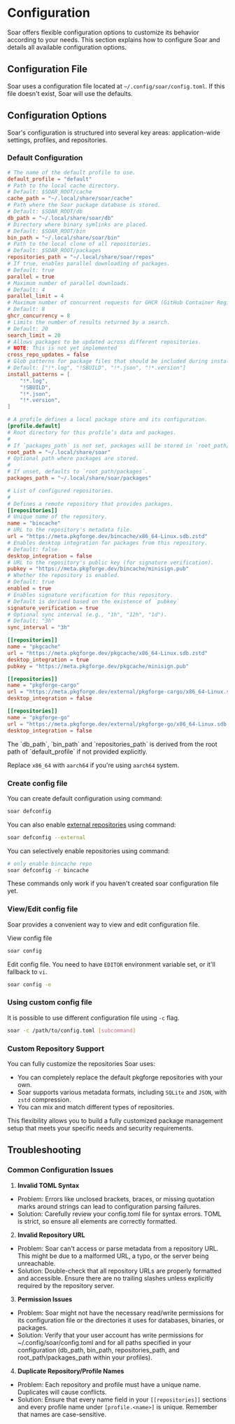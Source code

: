# Configuration

Soar offers flexible configuration options to customize its behavior according to your needs. This section explains how to configure Soar and details all available configuration options.

## Configuration File

Soar uses a configuration file located at `~/.config/soar/config.toml`. If this file doesn't exist, Soar will use the defaults.

## Configuration Options

Soar's configuration is structured into several key areas: application-wide settings, profiles, and repositories.

### Default Configuration

```toml
# The name of the default profile to use.
default_profile = "default"
# Path to the local cache directory.
# Default: $SOAR_ROOT/cache
cache_path = "~/.local/share/soar/cache"
# Path where the Soar package database is stored.
# Default: $SOAR_ROOT/db
db_path = "~/.local/share/soar/db"
# Directory where binary symlinks are placed.
# Default: $SOAR_ROOT/bin
bin_path = "~/.local/share/soar/bin"
# Path to the local clone of all repositories.
# Default: $SOAR_ROOT/packages
repositories_path = "~/.local/share/soar/repos"
# If true, enables parallel downloading of packages.
# Default: true
parallel = true
# Maximum number of parallel downloads.
# Default: 4
parallel_limit = 4
# Maximum number of concurrent requests for GHCR (GitHub Container Registry).
# Default: 8
ghcr_concurrency = 8
# Limits the number of results returned by a search.
# Default: 20
search_limit = 20
# Allows packages to be updated across different repositories.
# NOTE: This is not yet implemented
cross_repo_updates = false
# Glob patterns for package files that should be included during install.
# Default: ["!*.log", "!SBUILD", "!*.json", "!*.version"]
install_patterns = [
    "!*.log",
    "!SBUILD",
    "!*.json",
    "!*.version",
]

# A profile defines a local package store and its configuration.
[profile.default]
# Root directory for this profile’s data and packages.
#
# If `packages_path` is not set, packages will be stored in `root_path/packages`.
root_path = "~/.local/share/soar"
# Optional path where packages are stored.
#
# If unset, defaults to `root_path/packages`.
packages_path = "~/.local/share/soar/packages"

# List of configured repositories.
#
# Defines a remote repository that provides packages.
[[repositories]]
# Unique name of the repository.
name = "bincache"
# URL to the repository's metadata file.
url = "https://meta.pkgforge.dev/bincache/x86_64-Linux.sdb.zstd"
# Enables desktop integration for packages from this repository.
# Default: false
desktop_integration = false
# URL to the repository's public key (for signature verification).
pubkey = "https://meta.pkgforge.dev/bincache/minisign.pub"
# Whether the repository is enabled.
# Default: true
enabled = true
# Enables signature verification for this repository.
# Default is derived based on the existence of `pubkey`
signature_verification = true
# Optional sync interval (e.g., "1h", "12h", "1d").
# Default: "3h"
sync_interval = "3h"

[[repositories]]
name = "pkgcache"
url = "https://meta.pkgforge.dev/pkgcache/x86_64-Linux.sdb.zstd"
desktop_integration = true
pubkey = "https://meta.pkgforge.dev/pkgcache/minisign.pub"

[[repositories]]
name = "pkgforge-cargo"
url = "https://meta.pkgforge.dev/external/pkgforge-cargo/x86_64-Linux.sdb.zstd"
desktop_integration = false

[[repositories]]
name = "pkgforge-go"
url = "https://meta.pkgforge.dev/external/pkgforge-go/x86_64-Linux.sdb.zstd"
desktop_integration = false
```

<div class="warning">
  The `db_path`, `bin_path` and `repositories_path` is derived from the root path of `default_profile` if not provided explicitly.

   Replace `x86_64` with `aarch64` if you're using `aarch64` system.
</div>

### Create config file

You can create default configuration using command:

```sh
soar defconfig
```

You can also enable [external repositories](https://docs.pkgforge.dev/repositories/external) using command:

```sh
soar defconfig --external
```

You can selectively enable repositories using command:

```sh
# only enable bincache repo
soar defconfig -r bincache
```

<div class="warning">
   These commands only work if you haven't created soar configuration file yet.
</div>

### View/Edit config file

Soar provides a convenient way to view and edit configuration file.

View config file
```sh
soar config
```

Edit config file. You need to have `EDITOR` environment variable set, or it'll fallback to `vi`.

```sh
soar config -e
```

### Using custom config file

It is possible to use different configuration file using `-c` flag.

```sh
soar -c /path/to/config.toml [subcommand]
```

### Custom Repository Support

You can fully customize the repositories Soar uses:

- You can completely replace the default pkgforge repositories with your own.
- Soar supports various metadata formats, including `SQLite` and `JSON`, with `zstd` compression.
- You can mix and match different types of repositories.

This flexibility allows you to build a fully customized package management setup that meets your specific needs and security requirements.

## Troubleshooting

### Common Configuration Issues
1. **Invalid TOML Syntax**
 - Problem: Errors like unclosed brackets, braces, or missing quotation marks around strings can lead to configuration parsing failures.
 - Solution: Carefully review your config.toml file for syntax errors. TOML is strict, so ensure all elements are correctly formatted.

2. **Invalid Repository URL**
 - Problem: Soar can't access or parse metadata from a repository URL. This might be due to a malformed URL, a typo, or the server being unreachable.
 - Solution: Double-check that all repository URLs are properly formatted and accessible. Ensure there are no trailing slashes unless explicitly required by the repository server.

3. **Permission Issues**
 - Problem: Soar might not have the necessary read/write permissions for its configuration file or the directories it uses for databases, binaries, or packages.
 - Solution: Verify that your user account has write permissions for ~/.config/soar/config.toml and for all paths specified in your configuration (db_path, bin_path, repositories_path, and root_path/packages_path within your profiles).

4. **Duplicate Repository/Profile Names**
 - Problem: Each repository and profile must have a unique name. Duplicates will cause conflicts.
 - Solution: Ensure that every name field in your `[[repositories]]` sections and every profile name under `[profile.<name>]` is unique. Remember that names are case-sensitive.
